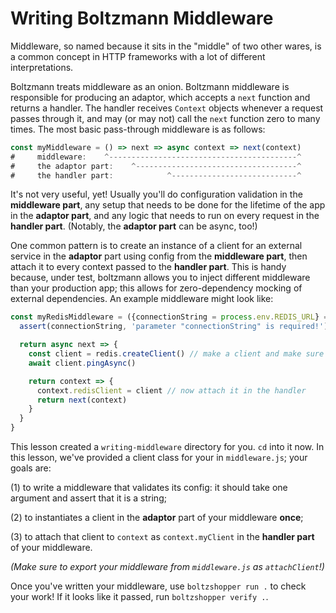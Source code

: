 # Writing Boltzmann Middleware

Middleware, so named because it sits in the "middle" of two other wares, is
a common concept in HTTP frameworks with a lot of different interpretations.

Boltzmann treats middleware as an onion. Boltzmann middleware is responsible for
producing an adaptor, which accepts a `next` function and returns a handler. The
handler receives `Context` objects whenever a request passes through it, and may
(or may not) call the `next` function zero to many times. The most basic pass-through
middleware is as follows:

```js
const myMiddleware = () => next => async context => next(context)
#     middleware:    ^------------------------------------------^
#     the adaptor part:    ^------------------------------------^
#     the handler part:            ^----------------------------^
```

It's not very useful, yet! Usually you'll do configuration validation in the
**middleware part**, any setup that needs to be done for the lifetime of the app
in the **adaptor part**, and any logic that needs to run on every request in the
**handler part**. (Notably, the **adaptor part** can be async, too!)

One common pattern is to create an instance of a client for an external service
in the **adaptor** part using config from the **middleware part**, then attach
it to every context passed to the **handler part**. This is handy because,
under test, boltzmann allows you to inject different middleware than your
production app; this allows for zero-dependency mocking of external
dependencies. An example middleware might look like:

```js
const myRedisMiddleware = ({connectionString = process.env.REDIS_URL} = {}) => {
  assert(connectionString, 'parameter "connectionString" is required!') // config validation

  return async next => {
    const client = redis.createClient() // make a client and make sure it works
    await client.pingAsync()

    return context => {
      context.redisClient = client // now attach it in the handler
      return next(context)
    }
  }
}
```

This lesson created a `writing-middleware` directory for you. `cd` into it now.
In this lesson, we've provided a client class for your in `middleware.js`; your
goals are:

(1) to write a middleware that validates its config: it should take one
argument and assert that it is a string;

(2) to instantiates a client in the **adaptor** part of your middleware
**once**;

(3) to attach that client to `context` as `context.myClient` in the **handler
part** of your middleware.

_(Make sure to export your middleware from `middleware.js` as `attachClient`!)_

Once you've written your middleware, use `boltzshopper run .` to check your
work! If it looks like it passed, run `boltzshopper verify .`.
